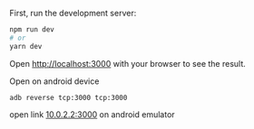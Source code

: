 First, run the development server:

```bash
npm run dev
# or
yarn dev
```

Open [http://localhost:3000](http://localhost:3000) with your browser to see the result.

Open on android device

```
adb reverse tcp:3000 tcp:3000
```

open link [10.0.2.2:3000](10.0.2.2:3000) on android emulator
